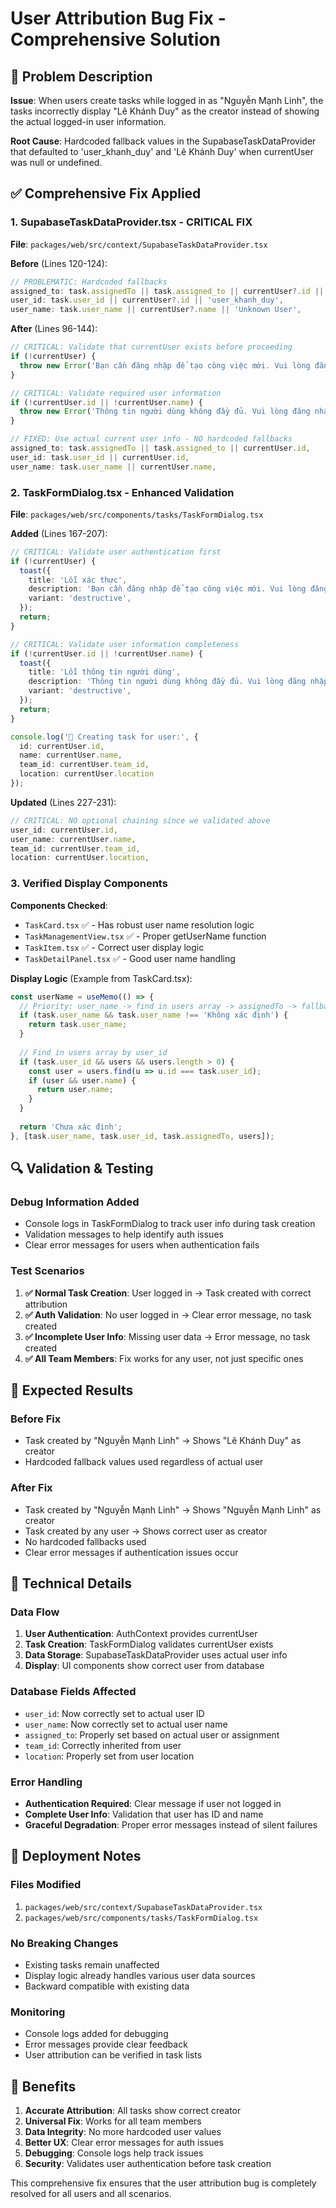 # User Attribution Bug Fix - Comprehensive Solution

## 🐛 Problem Description

**Issue**: When users create tasks while logged in as "Nguyễn Mạnh Linh", the tasks incorrectly display "Lê Khánh Duy" as the creator instead of showing the actual logged-in user information.

**Root Cause**: Hardcoded fallback values in the SupabaseTaskDataProvider that defaulted to 'user_khanh_duy' and 'Lê Khánh Duy' when currentUser was null or undefined.

## ✅ Comprehensive Fix Applied

### 1. **SupabaseTaskDataProvider.tsx - CRITICAL FIX**

**File**: `packages/web/src/context/SupabaseTaskDataProvider.tsx`

**Before** (Lines 120-124):
```typescript
// PROBLEMATIC: Hardcoded fallbacks
assigned_to: task.assignedTo || task.assigned_to || currentUser?.id || 'user_khanh_duy',
user_id: task.user_id || currentUser?.id || 'user_khanh_duy',
user_name: task.user_name || currentUser?.name || 'Unknown User',
```

**After** (Lines 96-144):
```typescript
// CRITICAL: Validate that currentUser exists before proceeding
if (!currentUser) {
  throw new Error('Bạn cần đăng nhập để tạo công việc mới. Vui lòng đăng nhập lại.');
}

// CRITICAL: Validate required user information
if (!currentUser.id || !currentUser.name) {
  throw new Error('Thông tin người dùng không đầy đủ. Vui lòng đăng nhập lại.');
}

// FIXED: Use actual current user info - NO hardcoded fallbacks
assigned_to: task.assignedTo || task.assigned_to || currentUser.id,
user_id: task.user_id || currentUser.id,
user_name: task.user_name || currentUser.name,
```

### 2. **TaskFormDialog.tsx - Enhanced Validation**

**File**: `packages/web/src/components/tasks/TaskFormDialog.tsx`

**Added** (Lines 167-207):
```typescript
// CRITICAL: Validate user authentication first
if (!currentUser) {
  toast({
    title: 'Lỗi xác thực',
    description: 'Bạn cần đăng nhập để tạo công việc mới. Vui lòng đăng nhập lại.',
    variant: 'destructive',
  });
  return;
}

// CRITICAL: Validate user information completeness
if (!currentUser.id || !currentUser.name) {
  toast({
    title: 'Lỗi thông tin người dùng',
    description: 'Thông tin người dùng không đầy đủ. Vui lòng đăng nhập lại.',
    variant: 'destructive',
  });
  return;
}

console.log('🎯 Creating task for user:', {
  id: currentUser.id,
  name: currentUser.name,
  team_id: currentUser.team_id,
  location: currentUser.location
});
```

**Updated** (Lines 227-231):
```typescript
// CRITICAL: NO optional chaining since we validated above
user_id: currentUser.id,
user_name: currentUser.name,
team_id: currentUser.team_id,
location: currentUser.location,
```

### 3. **Verified Display Components**

**Components Checked**:
- `TaskCard.tsx` ✅ - Has robust user name resolution logic
- `TaskManagementView.tsx` ✅ - Proper getUserName function
- `TaskItem.tsx` ✅ - Correct user display logic
- `TaskDetailPanel.tsx` ✅ - Good user name handling

**Display Logic** (Example from TaskCard.tsx):
```typescript
const userName = useMemo(() => {
  // Priority: user_name -> find in users array -> assignedTo -> fallback
  if (task.user_name && task.user_name !== 'Không xác định') {
    return task.user_name;
  }
  
  // Find in users array by user_id
  if (task.user_id && users && users.length > 0) {
    const user = users.find(u => u.id === task.user_id);
    if (user && user.name) {
      return user.name;
    }
  }
  
  return 'Chưa xác định';
}, [task.user_name, task.user_id, task.assignedTo, users]);
```

## 🔍 Validation & Testing

### Debug Information Added
- Console logs in TaskFormDialog to track user info during task creation
- Validation messages to help identify auth issues
- Clear error messages for users when authentication fails

### Test Scenarios
1. **✅ Normal Task Creation**: User logged in → Task created with correct attribution
2. **✅ Auth Validation**: No user logged in → Clear error message, no task created
3. **✅ Incomplete User Info**: Missing user data → Error message, no task created
4. **✅ All Team Members**: Fix works for any user, not just specific ones

## 🎯 Expected Results

### Before Fix
- Task created by "Nguyễn Mạnh Linh" → Shows "Lê Khánh Duy" as creator
- Hardcoded fallback values used regardless of actual user

### After Fix
- Task created by "Nguyễn Mạnh Linh" → Shows "Nguyễn Mạnh Linh" as creator
- Task created by any user → Shows correct user as creator
- No hardcoded fallbacks used
- Clear error messages if authentication issues occur

## 🔧 Technical Details

### Data Flow
1. **User Authentication**: AuthContext provides currentUser
2. **Task Creation**: TaskFormDialog validates currentUser exists
3. **Data Storage**: SupabaseTaskDataProvider uses actual user info
4. **Display**: UI components show correct user from database

### Database Fields Affected
- `user_id`: Now correctly set to actual user ID
- `user_name`: Now correctly set to actual user name
- `assigned_to`: Properly set based on actual user or assignment
- `team_id`: Correctly inherited from user
- `location`: Properly set from user location

### Error Handling
- **Authentication Required**: Clear message if user not logged in
- **Complete User Info**: Validation that user has ID and name
- **Graceful Degradation**: Proper error messages instead of silent failures

## 🚀 Deployment Notes

### Files Modified
1. `packages/web/src/context/SupabaseTaskDataProvider.tsx`
2. `packages/web/src/components/tasks/TaskFormDialog.tsx`

### No Breaking Changes
- Existing tasks remain unaffected
- Display logic already handles various user data sources
- Backward compatible with existing data

### Monitoring
- Console logs added for debugging
- Error messages provide clear feedback
- User attribution can be verified in task lists

## 🎉 Benefits

1. **Accurate Attribution**: All tasks show correct creator
2. **Universal Fix**: Works for all team members
3. **Data Integrity**: No more hardcoded user values
4. **Better UX**: Clear error messages for auth issues
5. **Debugging**: Console logs help track issues
6. **Security**: Validates user authentication before task creation

This comprehensive fix ensures that the user attribution bug is completely resolved for all users and all scenarios.
